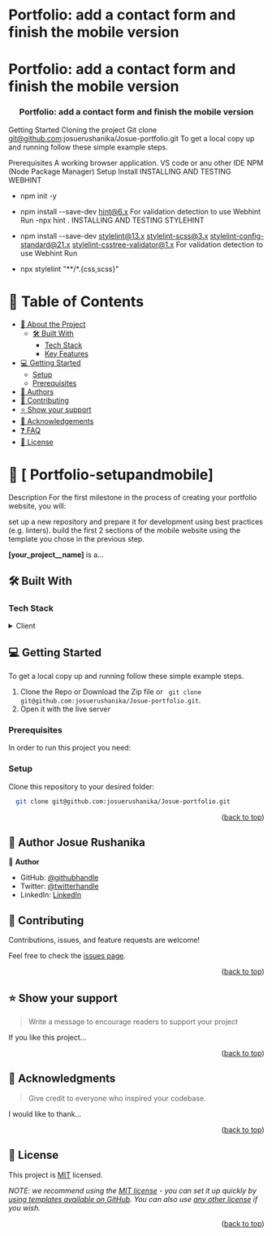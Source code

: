 # Portfolio: add a contact form and finish the mobile version
# Portfolio: add a contact form and finish the mobile version



<a name="readme-top"></a>

<div align="center">

  <h3><b>Portfolio: add a contact form and finish the mobile version</b></h3>

</div>

<!-- TABLE OF CONTENTS -->


Getting Started
Cloning the project
Git clone git@github.com:josuerushanika/Josue-portfolio.git
To get a local copy up and running follow these simple example steps.

Prerequisites
A working browser application.
VS code or anu other IDE
NPM (Node Package Manager)
Setup
Install
INSTALLING AND TESTING WEBHINT

- npm init -y
- npm install --save-dev hint@6.x
For validation detection to use Webhint Run
-npx hint .
INSTALLING AND TESTING STYLEHINT

- npm install --save-dev stylelint@13.x stylelint-scss@3.x stylelint-config-standard@21.x stylelint-csstree-validator@1.x
For validation detection to use Webhint Run

- npx stylelint "**/*.{css,scss}"






# 📗 Table of Contents

- [📖 About the Project](#about-project)
  - [🛠 Built With](#built-with)
    - [Tech Stack](#tech-stack)
    - [Key Features](#key-features)
- [💻 Getting Started](#getting-started)
  - [Setup](#setup)
  - [Prerequisites](#prerequisites)
- [👥 Authors](#authors)
- [🤝 Contributing](#contributing)
- [⭐️ Show your support](#support)
- [🙏 Acknowledgements](#acknowledgements)
- [❓ FAQ](#faq)
- [📝 License](#license)

<!-- PROJECT DESCRIPTION -->

# 📖 [ Portfolio-setupandmobile] <a name="about-project"></a>
Description
For the first milestone in the process of creating your portfolio website, you will:

set up a new repository and prepare it for development using best practices (e.g. linters).
build the first 2 sections of the mobile website using the template you chose in the previous step.
 

**[your_project__name]** is a...

## 🛠 Built With <a name="built-with"></a>

### Tech Stack <a name="tech-stack"></a>
<details>
  <summary>Client</summary>
  <ul>
    <li><a href="">Html</a></li>
    <li><a href="">Css</a></li>
  </ul>
</details>
<!-- GETTING STARTED -->

## 💻 Getting Started <a name="getting-started"></a>
To get a local copy up and running follow these simple example steps.

1. Clone the Repo or Download the Zip file or ``` git clone git@github.com:josuerushanika/Josue-portfolio.git```.
2. Open it with the live server

### Prerequisites

In order to run this project you need:


### Setup

Clone this repository to your desired folder:

```sh
  git clone git@github.com:josuerushanika/Josue-portfolio.git
```



<p align="right">(<a href="#readme-top">back to top</a>)</p>

<!-- AUTHORS -->

## 👥 Author <a name="authors">Josue Rushanika</a>

👤 **Author**

- GitHub: [@githubhandle](https://github.com/josuerushanika)
- Twitter: [@twitterhandle](https://twitter.com/josuerushanika)
- LinkedIn: [LinkedIn](https://www.linkedin.com/in/josue-rushanika-336049b3/)



<!-- CONTRIBUTING -->

## 🤝 Contributing <a name="contributing"></a>

Contributions, issues, and feature requests are welcome!

Feel free to check the [issues page](../../issues/).

<p align="right">(<a href="#readme-top">back to top</a>)</p>

<!-- SUPPORT -->

## ⭐️ Show your support <a name="support"></a>

> Write a message to encourage readers to support your project

If you like this project...

<p align="right">(<a href="#readme-top">back to top</a>)</p>

<!-- ACKNOWLEDGEMENTS -->

## 🙏 Acknowledgments <a name="acknowledgements"></a>

> Give credit to everyone who inspired your codebase.

I would like to thank...

<p align="right">(<a href="#readme-top">back to top</a>)</p>


## 📝 License <a name="license"></a>

This project is [MIT](./LICENSE) licensed.

_NOTE: we recommend using the [MIT license](https://choosealicense.com/licenses/mit/) - you can set it up quickly by [using templates available on GitHub](https://docs.github.com/en/communities/setting-up-your-project-for-healthy-contributions/adding-a-license-to-a-repository). You can also use [any other license](https://choosealicense.com/licenses/) if you wish._

<p align="right">(<a href="#readme-top">back to top</a>)</p><a name="readme-top"></a>
